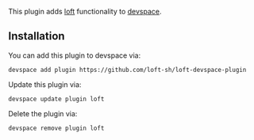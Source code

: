 This plugin adds [loft](https://github.com/loft-sh/loft) functionality to [devspace](https://github.com/devspace-cloud/devspace). 

## Installation

You can add this plugin to devspace via:
```
devspace add plugin https://github.com/loft-sh/loft-devspace-plugin
```

Update this plugin via:
```
devspace update plugin loft
```

Delete the plugin via:
```
devspace remove plugin loft
```
